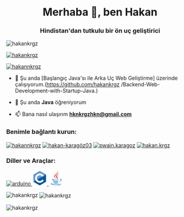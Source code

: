 <h1 align="center">Merhaba 👋, ben Hakan</h1>
<h3 align="center">Hindistan'dan tutkulu bir ön uç geliştirici</h3>

<p align="left"> <img src=" https://komarev.com/ghpvc/?username=hakankrgz&label=Profile%20views&color=0e75b6&style=flat" alt="hakankrgz" /> </p>

<p align="left"> <a href="https:/ /github.com/ryo-ma/github-profile-trophy"><img src="https://github-profile-trophy.vercel.app/?username=hakankrgz" alt="hakankrgz" /></a > </p>

<p align="left"> <a href="https://twitter.com/hakannkrgz" target="blank"><img src="https://img.shields.io/twitter /follow/hakannkrgz?logo=twitter&style=for-the-badge" alt="hakannkrgz" /></a> </p>

- 🔭 Şu anda [Başlangıç ​​Java'sı ile Arka Uç Web Geliştirme] üzerinde çalışıyorum.(https://github.com/hakankrgz /Backend-Web-Development-with-Startup-Java.)

- 🌱 Şu anda **Java** öğreniyorum

- 📫 Bana nasıl ulaşırım **hknkrgzhkn@gmail.com**

<h3 align="left">Benimle bağlantı kurun:</h3>
<p align="left" >
<a href="https://twitter.com/hakannkrgz" target="boş"><img align="center" src="https://raw.githubusercontent.com/rahuldkjain/github-profile-readme- jeneratör/master/src/images/icons/Social/twitter.svg" alt="hakannkrgz" height="30" width="40" /></a>
<a href="https://linkedin.com/ in/hakan-karagöz03" target="boş"><img align="center" src="https://raw.githubusercontent.com/rahuldkjain/github-profile-readme-generator/master/src/images/icons/ Sosyal/bağlı-in-alt.svg" alt="hakan-karagöz03" height="30" width="40" /></a>
<a href="https://fb.com/pwain.karagoz" target="boş"><img align="center" src="https://raw.githubusercontent.com/rahuldkjain/github-profile-readme -generator/master/src/images/icons/Social/facebook.svg" alt="pwain.karagoz" height="30" width="40" /></a>
<a href="https://instagram .com/hakan.krgz" target="boş"><img align="center" src="https://raw.githubusercontent.com/rahuldkjain/github-profile-readme-generator/master/src/images/icons /Social/instagram.svg" alt="hakan.krgz" height="30" width="40" /></a>
</p>

<h3 align="left">Diller ve Araçlar:</h3>
<p align="left"> <a href="https://www.arduino.cc/" target="_blank" rel="noreferrer"> <img src="https://cdn.worldvectorlogo.com/ logos/arduino-1.svg" alt="arduino" width="40" height="40"/> </a> <a href="https://www.cprogramming.com/" target="_blank" rel="noreferrer"> <img src="https://raw.githubusercontent.com/devicons/devicon/master/icons/c/c-original.svg" alt="c" width="40" height=" 40"/> </a> <a href="https://www.java.com" target="_blank" rel="noreferrer"> <img src="https://raw.githubusercontent.com/devicons/devicon/master/icons/java/java-original.svg" alt="java" width="40" height="40"/> </a> </p>

<p><img align="left" src="https://github-readme-stats.vercel.app/api/top-langs?username=hakankrgz&show_icons=true&locale=tr&layout=compact" alt="hakankrgz" /> </p>

<p> <img align="center" src="https://github-readme-stats.vercel.app/api?username=hakankrgz&show_icons=true&locale=en" alt="hakankrgz" /> </p>

<p><img align="center" src="https://github-readme-streak-stats.herokuapp.com/?user=hakankrgz&" alt="hakankrgz" /></p>

